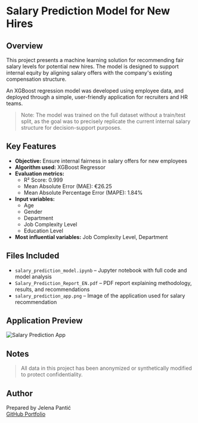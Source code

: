 # Salary Prediction Model for New Hires

## Overview

This project presents a machine learning solution for recommending fair salary levels for potential new hires. The model is designed to support internal equity by aligning salary offers with the company's existing compensation structure.

An XGBoost regression model was developed using employee data, and deployed through a simple, user-friendly application for recruiters and HR teams.

> Note: The model was trained on the full dataset without a train/test split, as the goal was to precisely replicate the current internal salary structure for decision-support purposes.

## Key Features

- **Objective:** Ensure internal fairness in salary offers for new employees
- **Algorithm used:** XGBoost Regressor
- **Evaluation metrics:**
  - R² Score: 0.999
  - Mean Absolute Error (MAE): €26.25
  - Mean Absolute Percentage Error (MAPE): 1.84%
- **Input variables:**
  - Age
  - Gender
  - Department
  - Job Complexity Level
  - Education Level
- **Most influential variables:** Job Complexity Level, Department

## Files Included

- `salary_prediction_model.ipynb` – Jupyter notebook with full code and model analysis
- `Salary_Prediction_Report_EN.pdf` – PDF report explaining methodology, results, and recommendations
- `salary_prediction_app.png` – Image of the application used for salary recommendation

## Application Preview

![Salary Prediction App](salary_prediction_app.png)

## Notes

> All data in this project has been anonymized or synthetically modified to protect confidentiality.

## Author

Prepared by Jelena Pantić  
[GitHub Portfolio](https://github.com/Jelena44)
